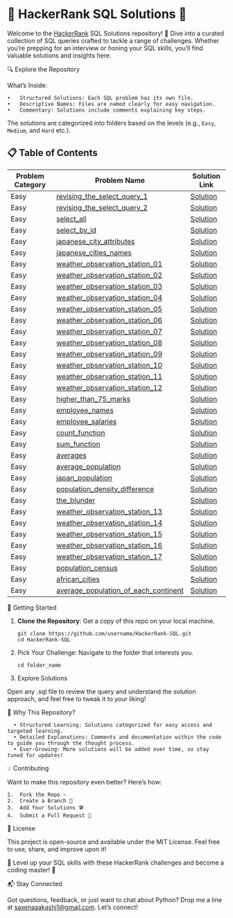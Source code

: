 # 🌟 HackerRank SQL Solutions 🌟

Welcome to the [HackerRank](https://www.hackerrank.com/) SQL Solutions repository! 🚀 Dive into a curated collection of SQL queries crafted to tackle a range of challenges. Whether you’re prepping for an interview or honing your SQL skills, you’ll find valuable solutions and insights here.

🔍 Explore the Repository

What’s Inside:

    •	Structured Solutions: Each SQL problem has its own file.
    •	Descriptive Names: Files are named clearly for easy navigation.
    •	Commentary: Solutions include comments explaining key steps.

The solutions are categorized into folders based on the levels (e.g., `Easy`, `Medium`, and `Hard` etc.).

## 📋 Table of Contents

| Problem Category | Problem Name                                                                                                               | Solution Link                                                                                                          |
| ---------------- | -------------------------------------------------------------------------------------------------------------------------- | ---------------------------------------------------------------------------------------------------------------------- |
| Easy             | [revising_the_select_query_1](https://www.hackerrank.com/challenges/revising-the-select-query/problem)                     | [Solution](https://github.com/saxenaaakashj1/HackerRank-SQL/blob/master/revising_the_select_query_1.sql)               |
| Easy             | [revising_the_select_query_2](https://www.hackerrank.com/challenges/revising-the-select-query-2/problem)                   | [Solution](https://github.com/saxenaaakashj1/HackerRank-SQL/blob/master/revising_the_select_query_2.sql)               |
| Easy             | [select_all](https://www.hackerrank.com/challenges/select-all-sql/problem)                                                 | [Solution](https://github.com/saxenaaakashj1/HackerRank-SQL/blob/master/select_all.sql)                                |
| Easy             | [select_by_id](https://www.hackerrank.com/challenges/select-by-id/problem)                                                 | [Solution](https://github.com/saxenaaakashj1/HackerRank-SQL/blob/master/Easy/select_by_id.sql)                         |
| Easy             | [japanese_city_attributes](https://www.hackerrank.com/challenges/japanese-cities-attributes/problem)                       | [Solution](https://github.com/saxenaaakashj1/HackerRank-SQL/blob/master/Easy/japanese_city_attributes.sql)             |
| Easy             | [japanese_cities_names](https://www.hackerrank.com/challenges/japanese-cities-name/problem)                                | [Solution](https://github.com/saxenaaakashj1/HackerRank-SQL/blob/master/Easy/japanese_cities_names.sql)                |
| Easy             | [weather_observation_station_01](https://www.hackerrank.com/challenges/weather-observation-station-1/problem)              | [Solution](https://github.com/saxenaaakashj1/HackerRank-SQL/blob/master/Easy/weather_observation_station_1.sql)        |
| Easy             | [weather_observation_station_02](https://www.hackerrank.com/challenges/weather-observation-station-2/problem)              | [Solution](https://github.com/saxenaaakashj1/HackerRank-SQL/blob/master/Easy/weather_observation_station_2.sql)        |
| Easy             | [weather_observation_station_03](https://www.hackerrank.com/challenges/weather-observation-station-3/problem)              | [Solution](https://github.com/saxenaaakashj1/HackerRank-SQL/blob/master/Easy/weather_observation_station_3.sql)        |
| Easy             | [weather_observation_station_04](https://www.hackerrank.com/challenges/weather-observation-station-4/problem)              | [Solution](https://github.com/saxenaaakashj1/HackerRank-SQL/blob/master/Easy/weather_observation_station_4.sql)        |
| Easy             | [weather_observation_station_05](https://www.hackerrank.com/challenges/weather-observation-station-5/problem)              | [Solution](https://github.com/saxenaaakashj1/HackerRank-SQL/blob/master/Easy/weather_observation_station_5.sql)        |
| Easy             | [weather_observation_station_06](https://www.hackerrank.com/challenges/weather-observation-station-6/problem)              | [Solution](https://github.com/saxenaaakashj1/HackerRank-SQL/blob/master/Easy/weather_observation_station_6.sql)        |
| Easy             | [weather_observation_station_07](https://www.hackerrank.com/challenges/weather-observation-station-7/problem)              | [Solution](https://github.com/saxenaaakashj1/HackerRank-SQL/blob/master/Easy/weather_observation_station_7.sql)        |
| Easy             | [weather_observation_station_08](https://www.hackerrank.com/challenges/weather-observation-station-8/problem)              | [Solution](https://github.com/saxenaaakashj1/HackerRank-SQL/blob/master/Easy/weather_observation_station_08.sql)       |
| Easy             | [weather_observation_station_09](https://www.hackerrank.com/challenges/weather-observation-station-9/problem)              | [Solution](https://github.com/saxenaaakashj1/HackerRank-SQL/blob/master/Easy/weather_observation_station_09.sql)       |
| Easy             | [weather_observation_station_10](https://www.hackerrank.com/challenges/weather-observation-station-10/problem)             | [Solution](https://github.com/saxenaaakashj1/HackerRank-SQL/blob/master/Easy/weather_observation_station_10.sql)       |
| Easy             | [weather_observation_station_11](https://www.hackerrank.com/challenges/weather-observation-station-11/problem)             | [Solution](https://github.com/saxenaaakashj1/HackerRank-SQL/blob/master/Easy/weather_observation_station_11.sql)       |
| Easy             | [weather_observation_station_12](https://www.hackerrank.com/challenges/weather-observation-station-12/problem)             | [Solution](https://github.com/saxenaaakashj1/HackerRank-SQL/blob/master/Easy/weather_observation_station_12.sql)       |
| Easy             | [higher_than_75_marks](https://www.hackerrank.com/challenges/more-than-75-marks/problem?)                                  | [Solution](https://github.com/saxenaaakashj1/HackerRank-SQL/blob/master/Easy/higher_than_75_marks.sql)                 |
| Easy             | [employee_names](https://www.hackerrank.com/challenges/name-of-employees/problem)                                          | [Solution](https://github.com/saxenaaakashj1/HackerRank-SQL/blob/master/Easy/employee_names.sql)                       |
| Easy             | [employee_salaries](https://www.hackerrank.com/challenges/salary-of-employees/problem)                                     | [Solution](https://github.com/saxenaaakashj1/HackerRank-SQL/blob/master/Easy/employee_salaries.sql)                    |
| Easy             | [count_function](https://www.hackerrank.com/challenges/revising-aggregations-the-count-function/problem)                   | [Solution](https://github.com/saxenaaakashj1/HackerRank-SQL/blob/master/Easy/count_function.sql)                       |
| Easy             | [sum_function](https://www.hackerrank.com/challenges/revising-aggregations-sum/problem?)                                   | [Solution](https://github.com/saxenaaakashj1/HackerRank-SQL/blob/master/Easy/sum_function.sql)                         |
| Easy             | [averages](https://www.hackerrank.com/challenges/revising-aggregations-the-average-function/problem)                       | [Solution](https://github.com/saxenaaakashj1/HackerRank-SQL/blob/master/Easy/averages.sql)                             |
| Easy             | [average_population](https://www.hackerrank.com/challenges/average-population/problem)                                     | [Solution](https://github.com/saxenaaakashj1/HackerRank-SQL/blob/master/Easy/average_population.sql)                   |
| Easy             | [japan_population](https://www.hackerrank.com/challenges/japan-population/problem)                                         | [Solution](https://github.com/saxenaaakashj1/HackerRank-SQL/blob/master/Easy/japan_population.sql)                     |
| Easy             | [population_density_difference](https://www.hackerrank.com/challenges/population-density-difference/problem)               | [Solution](https://github.com/saxenaaakashj1/HackerRank-SQL/blob/master/Easy/population_density_difference.sql)        |
| Easy             | [the_blunder](https://www.hackerrank.com/challenges/the-blunder/problem)                                                   | [Solution](https://github.com/saxenaaakashj1/HackerRank-SQL/blob/master/Easy/the_blunder.sql)                          |
| Easy             | [weather_observation_station_13](https://www.hackerrank.com/challenges/weather-observation-station-13/problem)             | [Solution](https://github.com/saxenaaakashj1/HackerRank-SQL/blob/master/Easy/weather_observation_station_13.sql)       |
| Easy             | [weather_observation_station_14](https://www.hackerrank.com/challenges/weather-observation-station-14/problem)             | [Solution](https://github.com/saxenaaakashj1/HackerRank-SQL/blob/master/Easy/weather_observation_station_14.sql)       |
| Easy             | [weather_observation_station_15](https://www.hackerrank.com/challenges/weather-observation-station-15/problem)             | [Solution](https://github.com/saxenaaakashj1/HackerRank-SQL/blob/master/Easy/weather_observation_station_15.sql)       |
| Easy             | [weather_observation_station_16](https://www.hackerrank.com/challenges/weather-observation-station-16/problem)             | [Solution](https://github.com/saxenaaakashj1/HackerRank-SQL/blob/master/Easy/weather_observation_station_16.sql)       |
| Easy             | [weather_observation_station_17](https://www.hackerrank.com/challenges/weather-observation-station-17/problem)             | [Solution](https://github.com/saxenaaakashj1/HackerRank-SQL/blob/master/Easy/weather_observation_station_17.sql)       |
| Easy             | [population_census](https://www.hackerrank.com/challenges/asian-population/problem)                                        | [Solution](https://github.com/saxenaaakashj1/HackerRank-SQL/blob/master/Easy/population_census.sql)                    |
| Easy             | [african_cities](https://www.hackerrank.com/challenges/african-cities/problem)                                             | [Solution](https://github.com/saxenaaakashj1/HackerRank-SQL/blob/master/Easy/african_cities.sql)                       |
| Easy             | [average_population_of_each_continent](https://www.hackerrank.com/challenges/average-population-of-each-continent/problem) | [Solution](https://github.com/saxenaaakashj1/HackerRank-SQL/blob/master/Easy/average_population_of_each_continent.sql) |

🚀 Getting Started

1. **Clone the Repository**: Get a copy of this repo on your local machine.

   ```
   git clone https://github.com/username/HackerRank-SQL.git
   cd HackerRank-SQL
   ```

2. Pick Your Challenge: Navigate to the folder that interests you.

   ```
   cd folder_name
   ```

3. Explore Solutions

Open any .sql file to review the query and understand the solution approach, and feel free to tweak it to your liking!

🎯 Why This Repository?

      • Structured Learning: Solutions categorized for easy access and targeted learning.
      • Detailed Explanations: Comments and documentation within the code to guide you through the thought process.
      • Ever-Growing: More solutions will be added over time, so stay tuned for updates!

💡 Contributing

Want to make this repository even better? Here’s how:

    1.	Fork the Repo ✨
    2.	Create a Branch 🌿
    3.	Add Your Solutions 🛠️
    4.	Submit a Pull Request 💌

📜 License

This project is open-source and available under the MIT License. Feel free to use, share, and improve upon it!

🚀 Level up your SQL skills with these HackerRank challenges and become a coding master! 🚀

📬 Stay Connected

Got questions, feedback, or just want to chat about Python? Drop me a line at saxenaaakashj1@gmail.com. Let’s connect!
